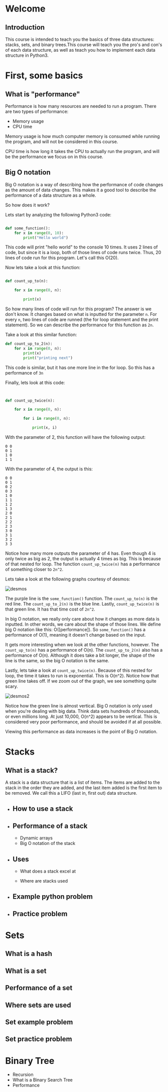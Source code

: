 # Welcome

## Introduction

This course is intended to teach you the basics of three data structures: stacks, sets, and binary trees.This course will teach you the pro's and con's of each data structure, as well as teach you how to implement each data structure in Python3.


# First, some basics

## What is "performance"

Performance is how many resources are needed to run a program. There are two types of performance:

* Memory usage
* CPU time

Memory usage is how much computer memory is consumed while running the program, and will not be considered in this course. 

CPU time is how long it takes the CPU to actually run the program, and will be the performance we focus on in this course. 

## Big O notation

Big O notation is a way of describing how the performance of code changes as the amount of data changes. This makes it a good tool to describe the performance of a data structure as a whole. 

So how does it work?

Lets start by analyzing the following Python3 code:

```python

def some_function():
    for x in range(0, 10):
        print("Hello world")

```

This code will print "hello world" to the console 10 times. It uses 2 lines of code, but since it is a loop, both of those lines of code runs twice. Thus, 20 lines of code run for this program. Let's call this O(20).

Now lets take a look at this function:

```python

def count_up_to(n):

    for x in range(0, n):

        print(x)

```


So how many lines of code will run for this program? The answer is we don't know. It changes based on what is inputted for the parameter `n`. For every `n`, two lines of code are runned (the for loop statement and the print statement). So we can describe the performance for this function as `2n`. 


Take a look at this similar function:
```python
def count_up_to_2(n):
    for x in range(0, n):
        print(x)
        print("printing next")
```

This code is similar, but it has one more line in the for loop. So this has a performance of `3n`

Finally, lets look at this code:

```python


def count_up_twice(n):

    for x in range(0, n):

        for i in range(0, n):

            print(x, i)

```

With the parameter of 2, this function will have the following output:

```
0 0
0 1
1 0
1 1
```

With the parameter of 4, the output is this:

```
0 0
0 1
0 2
0 3
1 0
1 1
1 2
1 3
2 0
2 1
2 2
2 3
3 0
3 1
3 2
3 3

```

Notice how many more outputs the parameter of 4 has. Even though 4 is only twice as big as 2, the output is actually 4 times as big. This is because of that nested for loop. The function `count_up_twice(n)` has a performance of something closer to `2n^2`. 

Lets take a look at the following graphs courtesy of desmos:

![desmos](desmos_graph.PNG)

The purple line is the `some_function()` function. The `count_up_to(n)` is the red line. The `count_up_to_2(n)` is the blue line. Lastly, `count_up_twice(n)` is that green line. It has that time cost of `2n^2`. 

In big O notation, we really only care about how it changes as more data is inputted. In other words, we care about the shape of those lines. We define big O notation like this: O([performance]). So `some_function()` has a performance of O(1), meaning it doesn't change based on the input. 

It gets more interesting when we look at the other functions, however. The `count_up_to(n)` has a performance of O(n). The `count_up_to_2(n)` also has a performance of O(n). Although it does take a bit longer, the shape of the line is the same, so the big O notation is the same.

Lastly, lets take a look at `count_up_twice(n)`. Because of this nested for loop, the time it takes to run is exponential. This is O(n^2). Notice how that green line takes off. If we zoom out of the graph, we see something quite scary.

![desmos2](desmos_zoomed_out.png)


Notice how the green line is almost vertical. Big O notation is only used when you're dealing with big data. Think data sets hundreds of thousands, or even millions long. At just 10,000, O(n^2) appears to be vertical. This is considered very poor performance, and should be avoided if at all possible. 

Viewing this performance as data increases is the point of Big O notation. 



# Stacks

## What is a stack?

A stack is a data structure that is a list of items. The items are added to the stack in the order they are added, and the last item added is the first item to be removed. We call this a LIFO (last in, first out) data structure.

- ## How to use a stack

 - ## Performance of a stack

    -  Dynamic arrays
    -  Big O notation of the stack

* ## Uses

    - What does a stack excel at

    - Where are stacks used

- ## Example python problem

- ## Practice problem


# Sets

## What is a hash

## What is a set

## Performance of a set

## Where sets are used

## Set example problem

## Set practice problem



# Binary Tree

- Recursion
- What is a Binary Search Tree
- Performance



